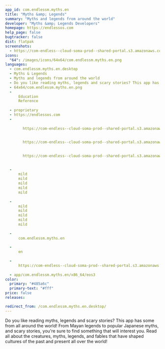 ```yaml
---
app_id: com.endlessm.myths.en
title: "Myths &amp; Legends"
summary: "Myths and legends from around the world"
developer: "Myths &amp; Legends Developers"
homepage: https://endlessos.com
help_page: false
bugtracker: false
dist: flatpak
screenshots:
  - https://com-endless--cloud-soma-prod--shared-portal.s3.amazonaws.com/apps.282.screenshots.7be04217-70b4-4e7b-91e5-2288bbc566ba_201810232027434747.png
icons:
  "64": /images/icons/64x64/com.endlessm.myths.en.png
languages:
  - com.endlessm.myths.en.desktop
  - Myths & Legends
  - Myths and legends from around the world
  - Do you like reading myths, legends and scary stories? This app has some from all around the world! From Mayan legends to popular Japanese myths, and scary stories, you're sure to find something that will interest you. Read all about the creatures, myths, legends, and fables that have shaped cultures of the past and present all over the world!
  - 64x64/com.endlessm.myths.en.png
  - 
      Education
      Reference
    
  - proprietary
  - https://endlessos.com
  - 
      
        https://com-endless--cloud-soma-prod--shared-portal.s3.amazonaws.com/apps.282.screenshots.7be04217-70b4-4e7b-91e5-2288bbc566ba_201810232027434747.png
      
      
        https://com-endless--cloud-soma-prod--shared-portal.s3.amazonaws.com/apps.282.screenshots.f64278e7-e2e4-4a7c-a1e5-6d56e6eaa637_201810232027434747.png
      
      
        https://com-endless--cloud-soma-prod--shared-portal.s3.amazonaws.com/apps.282.screenshots.e0e6ac88-e19e-4cf9-82ab-f248c9fdb3c4_201810232027434747.png
      
    
  - 
      mild
      mild
      mild
      mild
      mild
    
  - 
      mild
      mild
      mild
      mild
      mild
    
  - 
      com.endlessm.myths.en
    
  - 
      en
    
  - 
      https://com-endless--cloud-soma-prod--shared-portal.s3.amazonaws.com/app.1303.appCenterThumbnail.f1505a64-61ce-45d9-820e-ffde32502877_201810232027774040.jpg
    
  - app/com.endlessm.myths.en/x86_64/eos3
color:
  primary: "#485a6c"
  primary-text: "#fff"
price: false
releases:

redirect_from: /com.endlessm.myths.en.desktop/
---
```


<p>Do you like reading myths, legends and scary stories? This app has some from all around the world! From Mayan legends to popular Japanese myths, and scary stories, you're sure to find something that will interest you. Read all about the creatures, myths, legends, and fables that have shaped cultures of the past and present all over the world!</p>